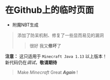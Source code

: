 # 在Github上的临时页面  
- 附魔NBT生成
<!--(https://beginnerlin.github.io/NBT-echanted.html)-->

> 添加了防呆机制、修复了一些显而易见的漏洞  
>> 很好 我又**修坏**了

**注意：** 这只适用于 `Minecraft Java 1.13` 以上版本！  
新代码仍在*调试*，**敬请期待**  



> Make *Minecraft* Great ***Again*** !
